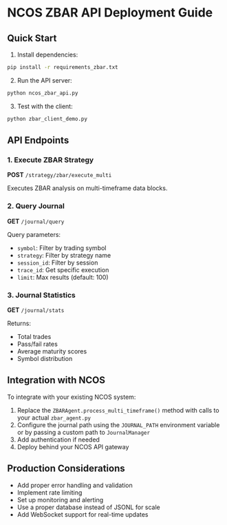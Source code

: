 # NCOS ZBAR API Deployment Guide

## Quick Start

1. Install dependencies:
```bash
pip install -r requirements_zbar.txt
```

2. Run the API server:
```bash
python ncos_zbar_api.py
```

3. Test with the client:
```bash
python zbar_client_demo.py
```

## API Endpoints

### 1. Execute ZBAR Strategy
**POST** `/strategy/zbar/execute_multi`

Executes ZBAR analysis on multi-timeframe data blocks.

### 2. Query Journal
**GET** `/journal/query`

Query parameters:
- `symbol`: Filter by trading symbol
- `strategy`: Filter by strategy name
- `session_id`: Filter by session
- `trace_id`: Get specific execution
- `limit`: Max results (default: 100)

### 3. Journal Statistics
**GET** `/journal/stats`

Returns:
- Total trades
- Pass/fail rates
- Average maturity scores
- Symbol distribution

## Integration with NCOS

To integrate with your existing NCOS system:

1. Replace the `ZBARAgent.process_multi_timeframe()` method with calls to your actual `zbar_agent.py`
2. Configure the journal path using the `JOURNAL_PATH` environment variable or by
   passing a custom path to `JournalManager`
3. Add authentication if needed
4. Deploy behind your NCOS API gateway

## Production Considerations

- Add proper error handling and validation
- Implement rate limiting
- Set up monitoring and alerting
- Use a proper database instead of JSONL for scale
- Add WebSocket support for real-time updates
